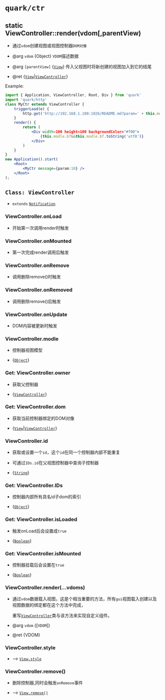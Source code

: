 # `quark/ctr`

## static ViewController::render(vdom[,parentView) 

* 通过`vdom`创建视图或视图控制器`DOM对像`

* @arg `vdom` {Object} 			`VDOM`描述数据
* @arg `[parentView]` {[`View`]} 	传入父视图时将新创建的视图加入到它的结尾
* @ret {[`View`]|[`ViewController`]}

Example:

```jsx
import { Application, ViewController, Root, Div } from 'quark'
import 'quark/http'
class MyCtr extends ViewController {
	triggerLoad(e) {
		http.get('http://192.168.1.100:1026/README.md?param=' + this.message.param, bf=>(this.modle = {bf}));
	}
	render() {
		return (
			<Div width=100 height=100 backgroundColor="#f00">
				{this.modle.bf&&this.modle.bf.toString('utf8')}
			</Div>
		)
	}
}
new Application().start(
	<Root>
		<MyCtr message={param:10} />
	</Root>
);
```

## `Class: ViewController`
* `extends` [`Notification`]

### ViewController.onLoad

* 开始第一次调用render时触发

### ViewController.onMounted

* 第一次完成render调用后触发

### ViewController.onRemove

* 调用删除remove()时触发

### ViewController.onRemoved

* 调用删除remove()后触发

### ViewController.onUpdate

* DOM内容被更新时触发

### ViewController.modle 

* 控制器视图模型

* {[`Object`]}

### Get: ViewController.owner 

* 获取父控制器

* {[`ViewController`]}

### Get: ViewController.dom 

* 获取当前控制器绑定的DOM对像

* {[`View`]|[`ViewController`]}

### ViewController.id 

* 获取或设置一个`id`，这个`id`在同一个控制器内部不能重复

* 可通过`IDs.id`在父视图控制器中查询子控制器

* {[`String`]}

### Get: ViewController.IDs

* 控制器内部所有具名id子dom的索引

* {[`Object`]}

### Get: ViewController.isLoaded

* 触发onLoad后会设置成`true`

* {[`Boolean`]}

### Get: ViewController.isMounted

* 控制器挂载后会设置在`true`

* {[`Boolean`]}

### ViewController.render(...vdoms)

* 通过`vdom`数据载入视图，这是个相当重要的方法，所有`gui`视图载入创建以及视图数据的绑定都在这个方法中完成，

	重写[`ViewController`]类与该方法来实现自定义组件。

* @arg `vdom` {[`VDOM`]}

* @ret {VDOM}

### ViewController.style
* --> [`View.style`]

### ViewController.remove()

* 删除控制器,同时会触发`onRemove`事件

* --> [`View.remove()`]


[`Class`]: https://developer.mozilla.org/en-US/docs/Web/JavaScript/Reference/Classes
[`Object`]: https://developer.mozilla.org/en-US/docs/Web/JavaScript/Reference/Global_Objects/Object
[`Array`]: https://developer.mozilla.org/en-US/docs/Web/JavaScript/Reference/Global_Objects/Array
[`Function`]: https://developer.mozilla.org/en-US/docs/Web/JavaScript/Reference/Global_Objects/Function
[`Date`]: https://developer.mozilla.org/en-US/docs/Web/JavaScript/Reference/Global_Objects/Date
[`RegExp`]: https://developer.mozilla.org/en-US/docs/Web/JavaScript/Reference/Global_Objects/RegExp
[`ArrayBuffer`]: https://developer.mozilla.org/en-US/docs/Web/JavaScript/Reference/Global_Objects/ArrayBuffer
[`TypedArray`]: https://developer.mozilla.org/en-US/docs/Web/JavaScript/Reference/Global_Objects/TypedArray
[`String`]: https://developer.mozilla.org/en-US/docs/Web/JavaScript/Reference/Global_Objects/String
[`Number`]: https://developer.mozilla.org/en-US/docs/Web/JavaScript/Reference/Global_Objects/Number
[`Boolean`]: https://developer.mozilla.org/en-US/docs/Web/JavaScript/Reference/Global_Objects/Boolean
[`null`]: https://developer.mozilla.org/en-US/docs/Web/JavaScript/Reference/Global_Objects/null
[`undefined`]: https://developer.mozilla.org/en-US/docs/Web/JavaScript/Reference/Global_Objects/undefined

[`int`]: native_types.md#int
[`uint`]: native_types.md#uint
[`int16`]: native_types.md#int16
[`uint16`]: native_types.md#uint16
[`int64`]: native_types.md#int64
[`uint64`]: native_types.md#uint64
[`float`]: native_types.md#float
[`double`]: native_types.md#double
[`bool`]: native_types.md#bool

[`View`]: quark.md#class-view
[`ViewController`]: ctr.md#class-viewcontroller
[`Notification`]: event.md#class-notification
[`View.action`]: quark.md#get-view-action
[`View.style`]: quark.md#view-style
[`View.visible`]: quark.md#view-visible
[`View.receive`]: quark.md#view-receive
[`View.class`]: quark.md#get-view-class
[`View.transition()`]: quark.md#view-transition-style-delay-cb-
[`View.show()`]: quark.md#view-show-
[`View.hide()`]: quark.md#view-hide-
[`View.addClass()`]: quark.md#view-addClass-name-
[`View.removeClass()`]: quark.md#view-removeclass-name-
[`View.toggleClass()`]: quark.md#view-toggleclass-name-
[`View.remove()`]: quark.md#view-remove-
